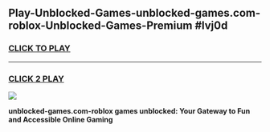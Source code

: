 
## Play-Unblocked-Games-unblocked-games.com-roblox-Unblocked-Games-Premium #lvj0d
<h3>
<a href="https://premium.freeplayer.one?title=unblocked-games.com-roblox&ref=12M">CLICK TO PLAY</a></h3>
<hr>

<h3>
<a href="https://premium.freeplayer.one?title=unblocked-games.com-roblox&ref=12M">CLICK 2 PLAY</a>
  
</h3>

<a href="https://premium.freeplayer.one?title=unblocked-games.com-roblox&ref=12M"><img src="https://clearcache.store/games.png"></a>


**unblocked-games.com-roblox games unblocked: Your Gateway to Fun and Accessible Online Gaming**
